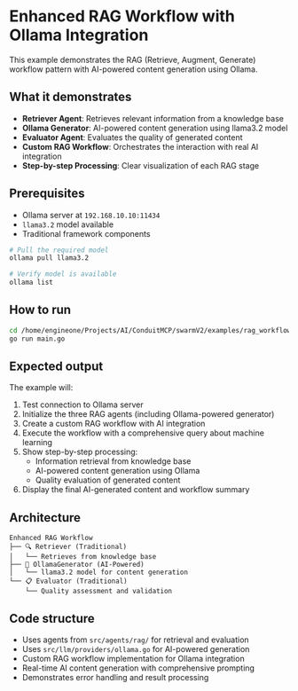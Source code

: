 # Enhanced RAG Workflow with Ollama Integration

This example demonstrates the RAG (Retrieve, Augment, Generate) workflow pattern with AI-powered content generation using Ollama.

## What it demonstrates

- **Retriever Agent**: Retrieves relevant information from a knowledge base
- **Ollama Generator**: AI-powered content generation using llama3.2 model
- **Evaluator Agent**: Evaluates the quality of generated content
- **Custom RAG Workflow**: Orchestrates the interaction with real AI integration
- **Step-by-step Processing**: Clear visualization of each RAG stage

## Prerequisites

- Ollama server at `192.168.10.10:11434`
- `llama3.2` model available
- Traditional framework components

```bash
# Pull the required model
ollama pull llama3.2

# Verify model is available
ollama list
```

## How to run

```bash
cd /home/engineone/Projects/AI/ConduitMCP/swarmV2/examples/rag_workflow
go run main.go
```

## Expected output

The example will:
1. Test connection to Ollama server
2. Initialize the three RAG agents (including Ollama-powered generator)
3. Create a custom RAG workflow with AI integration
4. Execute the workflow with a comprehensive query about machine learning
5. Show step-by-step processing:
   - Information retrieval from knowledge base
   - AI-powered content generation using Ollama
   - Quality evaluation of generated content
6. Display the final AI-generated content and workflow summary

## Architecture

```
Enhanced RAG Workflow
├── 🔍 Retriever (Traditional)
│   └── Retrieves from knowledge base
├── 🤖 OllamaGenerator (AI-Powered)
│   └── llama3.2 model for content generation
└── 📋 Evaluator (Traditional)
    └── Quality assessment and validation
```

## Code structure

- Uses agents from `src/agents/rag/` for retrieval and evaluation
- Uses `src/llm/providers/ollama.go` for AI-powered generation
- Custom RAG workflow implementation for Ollama integration
- Real-time AI content generation with comprehensive prompting
- Demonstrates error handling and result processing
